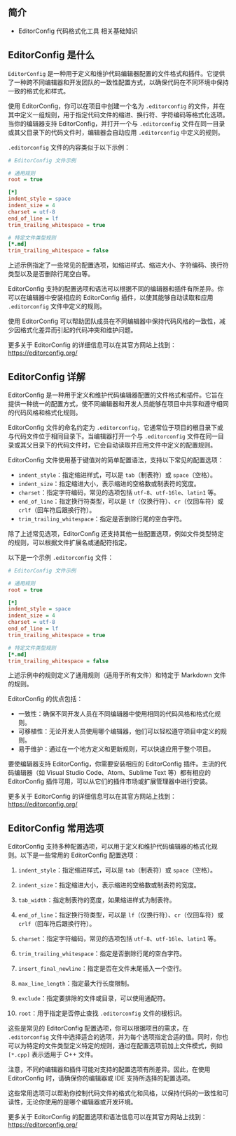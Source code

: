 ## 简介

+ EditorConfig 代码格式化工具 相关基础知识

## EditorConfig 是什么

`EditorConfig` 是一种用于定义和维护代码编辑器配置的文件格式和插件。它提供了一种跨不同编辑器和开发团队的一致性配置方式，以确保代码在不同环境中保持一致的格式化和样式。

使用 EditorConfig，你可以在项目中创建一个名为 `.editorconfig` 的文件，并在其中定义一组规则，用于指定代码文件的缩进、换行符、字符编码等格式化选项。当你的编辑器支持 EditorConfig，并打开一个与 `.editorconfig` 文件在同一目录或其父目录下的代码文件时，编辑器会自动应用 `.editorconfig` 中定义的规则。

`.editorconfig` 文件的内容类似于以下示例：

```ini
# EditorConfig 文件示例

# 通用规则
root = true

[*]
indent_style = space
indent_size = 4
charset = utf-8
end_of_line = lf
trim_trailing_whitespace = true

# 特定文件类型规则
[*.md]
trim_trailing_whitespace = false
```

上述示例指定了一些常见的配置选项，如缩进样式、缩进大小、字符编码、换行符类型以及是否删除行尾空白等。

EditorConfig 支持的配置选项和语法可以根据不同的编辑器和插件有所差异。你可以在编辑器中安装相应的 EditorConfig 插件，以使其能够自动读取和应用 `.editorconfig` 文件中定义的规则。

使用 EditorConfig 可以帮助团队成员在不同编辑器中保持代码风格的一致性，减少因格式化差异而引起的代码冲突和维护问题。

更多关于 EditorConfig 的详细信息可以在其官方网站上找到：https://editorconfig.org/

## EditorConfig 详解

EditorConfig 是一种用于定义和维护代码编辑器配置的文件格式和插件。它旨在提供一种统一的配置方式，使不同编辑器和开发人员能够在项目中共享和遵守相同的代码风格和格式化规则。

EditorConfig 文件的命名约定为 `.editorconfig`，它通常位于项目的根目录下或与代码文件位于相同目录下。当编辑器打开一个与 `.editorconfig` 文件在同一目录或其父目录下的代码文件时，它会自动读取并应用文件中定义的配置规则。

EditorConfig 文件使用基于键值对的简单配置语法，支持以下常见的配置选项：

- `indent_style`：指定缩进样式，可以是 `tab`（制表符）或 `space`（空格）。
- `indent_size`：指定缩进大小，表示缩进的空格数或制表符的宽度。
- `charset`：指定字符编码，常见的选项包括 `utf-8`、`utf-16le`、`latin1` 等。
- `end_of_line`：指定换行符类型，可以是 `lf`（仅换行符）、`cr`（仅回车符）或 `crlf`（回车符后跟换行符）。
- `trim_trailing_whitespace`：指定是否删除行尾的空白字符。

除了上述常见选项，EditorConfig 还支持其他一些配置选项，例如文件类型特定的规则，可以根据文件扩展名或通配符指定。

以下是一个示例 `.editorconfig` 文件：

```ini
# EditorConfig 文件示例

# 通用规则
root = true

[*]
indent_style = space
indent_size = 4
charset = utf-8
end_of_line = lf
trim_trailing_whitespace = true

# 特定文件类型规则
[*.md]
trim_trailing_whitespace = false
```

上述示例中的规则定义了通用规则（适用于所有文件）和特定于 Markdown 文件的规则。

EditorConfig 的优点包括：

- 一致性：确保不同开发人员在不同编辑器中使用相同的代码风格和格式化规则。
- 可移植性：无论开发人员使用哪个编辑器，他们可以轻松遵守项目中定义的规则。
- 易于维护：通过在一个地方定义和更新规则，可以快速应用于整个项目。

要使编辑器支持 EditorConfig，你需要安装相应的 EditorConfig 插件。主流的代码编辑器（如 Visual Studio Code、Atom、Sublime Text 等）都有相应的 EditorConfig 插件可用，可以从它们的插件市场或扩展管理器中进行安装。

更多关于 EditorConfig 的详细信息可以在其官方网站上找到：https://editorconfig.org/

## EditorConfig 常用选项

EditorConfig 支持多种配置选项，可以用于定义和维护代码编辑器的格式化规则。以下是一些常用的 EditorConfig 配置选项：

1. `indent_style`：指定缩进样式，可以是 `tab`（制表符）或 `space`（空格）。

2. `indent_size`：指定缩进大小，表示缩进的空格数或制表符的宽度。

3. `tab_width`：指定制表符的宽度，如果缩进样式为制表符。

4. `end_of_line`：指定换行符类型，可以是 `lf`（仅换行符）、`cr`（仅回车符）或 `crlf`（回车符后跟换行符）。

5. `charset`：指定字符编码，常见的选项包括 `utf-8`、`utf-16le`、`latin1` 等。

6. `trim_trailing_whitespace`：指定是否删除行尾的空白字符。

7. `insert_final_newline`：指定是否在文件末尾插入一个空行。

8. `max_line_length`：指定最大行长度限制。

9. `exclude`：指定要排除的文件或目录，可以使用通配符。

10. `root`：用于指定是否停止查找 `.editorconfig` 文件的根标识。

这些是常见的 EditorConfig 配置选项，你可以根据项目的需求，在 `.editorconfig` 文件中选择适合的选项，并为每个选项指定合适的值。同时，你也可以为特定的文件类型定义特定的规则，通过在配置选项前加上文件模式，例如 `[*.cpp]` 表示适用于 C++ 文件。

注意，不同的编辑器和插件可能对支持的配置选项有所差异。因此，在使用 EditorConfig 时，请确保你的编辑器或 IDE 支持所选择的配置选项。

这些常用选项可以帮助你控制代码文件的格式化和风格，以保持代码的一致性和可读性，无论你使用的是哪个编辑器或开发环境。

更多关于 EditorConfig 的配置选项和语法信息可以在其官方网站上找到：https://editorconfig.org/